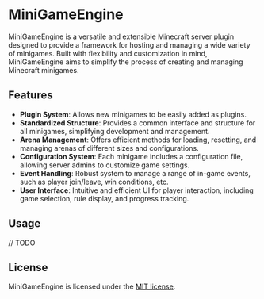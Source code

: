 # MiniGameEngine
MiniGameEngine is a versatile and extensible Minecraft server plugin designed to provide a framework for hosting and managing a wide variety of minigames. Built with flexibility and customization in mind, MiniGameEngine aims to simplify the process of creating and managing Minecraft minigames.

## Features

- **Plugin System**: Allows new minigames to be easily added as plugins.
- **Standardized Structure**: Provides a common interface and structure for all minigames, simplifying development and management.
- **Arena Management**: Offers efficient methods for loading, resetting, and managing arenas of different sizes and configurations.
- **Configuration System**: Each minigame includes a configuration file, allowing server admins to customize game settings.
- **Event Handling**: Robust system to manage a range of in-game events, such as player join/leave, win conditions, etc.
- **User Interface**: Intuitive and efficient UI for player interaction, including game selection, rule display, and progress tracking.

## Usage

// TODO

## License

MiniGameEngine is licensed under the [MIT license](https://github.com/camdenorrb/MiniGameEngine/blob/main/LICENSE).
